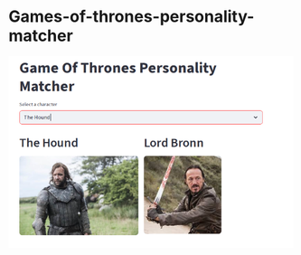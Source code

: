# Games-of-thrones-personality-matcher
![image alt](https://github.com/Talha4543/Games-of-thrones-personality-matcher-project/blob/ec64c7dde7e8c97d66bde256b491e9307865a88c/1.PNG)
